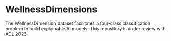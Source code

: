 # WellnessDimensions
The WellnessDimension dataset facilitates a four-class classification problem to build explainable AI models. This repository is under review with ACL 2023.
